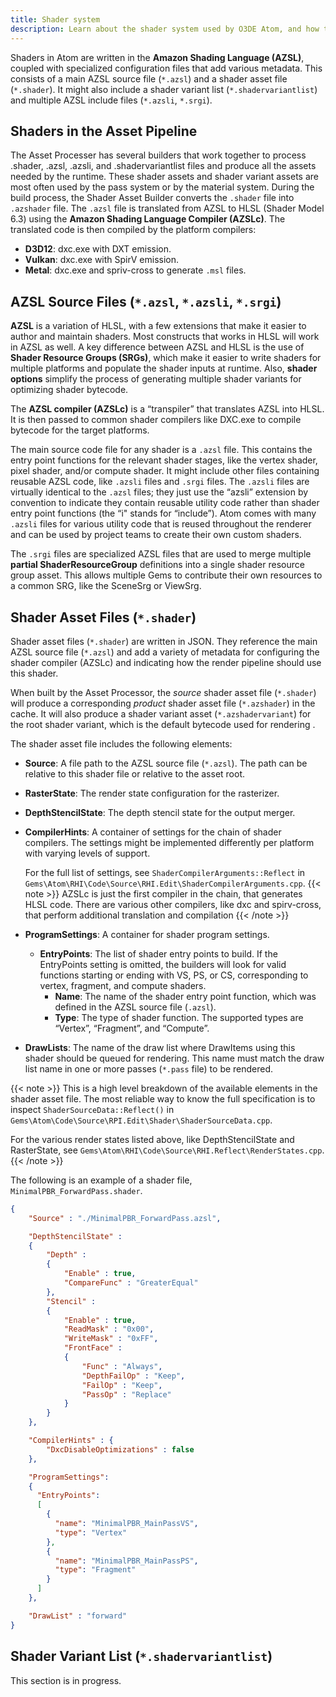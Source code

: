 ```yaml
---
title: Shader system
description: Learn about the shader system used by O3DE Atom, and how to write AZSL programs.
---
```


Shaders in Atom are written in the **Amazon Shading Language (AZSL)**, coupled with specialized configuration files that add various metadata. This consists of a main AZSL source file (`*.azsl`) and a shader asset file (`*.shader`). It might also include a shader variant list (`*.shadervariantlist`) and multiple AZSL include files (`*.azsli`, `*.srgi`).

## Shaders in the Asset Pipeline
The Asset Processer has several builders that work together to process .shader, .azsl, .azsli, and .shadervariantlist files and produce all the assets needed by the runtime. These shader assets and shader variant assets are most often used by the pass system or by the material system. During the build process, the Shader Asset Builder converts the `.shader` file into `.azshader` file. The `.azsl` file is translated from AZSL to HLSL (Shader Model 6.3) using the **Amazon Shading Language Compiler (AZSLc)**. The translated code is then compiled by the platform compilers:
- **D3D12**: dxc.exe with DXT emission.
- **Vulkan**: dxc.exe with SpirV emission.
- **Metal**: dxc.exe and spriv-cross to generate `.msl` files. 

## AZSL Source Files (`*.azsl`, `*.azsli`, `*.srgi`)
**AZSL** is a variation of HLSL, with a few extensions that make it easier to author and maintain shaders. Most constructs that works in HLSL will work in AZSL as well. A key difference between AZSL and HLSL is the use of **Shader Resource Groups (SRGs)**, which make it easier to write shaders for multiple platforms and populate the shader inputs at runtime. Also, **shader options** simplify the process of generating multiple shader variants for optimizing shader bytecode. 
<!-- [WRITER NOTE] How can i improve this paragraph by eliminating "easy" and "simple" -->

The **AZSL compiler (AZSLc)** is a “transpiler” that translates AZSL into HLSL. It is then passed to common shader compilers like DXC.exe to compile bytecode for the target platforms. 

<!-- [todo] Further details on shader compilers can be found in the AZSL Reference. -->

The main source code file for any shader is a `.azsl` file. This contains the entry point functions for the relevant shader stages, like the vertex shader, pixel shader, and/or compute shader. It might include other files containing reusable AZSL code, like `.azsli` files and `.srgi` files.
The `.azsli` files are virtually identical to the `.azsl` files; they just use the “azsli” extension by convention to indicate they contain reusable utility code rather than shader entry point functions (the “i" stands for “include”). Atom comes with many `.azsli` files for various utility code that is reused throughout the renderer and can be used by project teams to create their own custom shaders.

The `.srgi` files are specialized AZSL files that are used to merge multiple **partial ShaderResourceGroup** definitions into a single shader resource group asset. This allows multiple Gems to contribute their own resources to a common SRG, like the SceneSrg or ViewSrg. 

<!-- [todo] For more detail on this topic see TBD link. -->


## Shader Asset Files (`*.shader`)
Shader asset files (`*.shader`) are written in JSON. They reference the main AZSL source file (`*.azsl`) and add a variety of metadata for configuring the shader compiler (AZSLc) and indicating how the render pipeline should use this shader. 

When built by the Asset Processor, the *source* shader asset file (`*.shader`) will produce a corresponding *product* shader asset file (`*.azshader`) in the cache. It will also produce a shader variant asset (`*.azshadervariant`) for the root shader variant, which is the default bytecode used for rendering <!-- [todo] (see the [Shader Variants]() section for more information) -->.

The shader asset file includes the following elements:

- **Source**: A file path to the AZSL source file (`*.azsl`). The path can be relative to this shader file or relative to the asset root.
  
- **RasterState**: The render state configuration for the rasterizer. 

- **DepthStencilState**: The depth stencil state for the output merger. 

- **CompilerHints**: A container of settings for the chain of shader compilers. The settings might be implemented differently per platform with varying levels of support.  
  
  For the full list of settings, see `ShaderCompilerArguments::Reflect` in `Gems\Atom\RHI\Code\Source\RHI.Edit\ShaderCompilerArguments.cpp`. 
  {{< note >}}
AZSLc is just the first compiler in the chain, that generates HLSL code. There are various other compilers, like dxc and spirv-cross, that perform additional translation and compilation
  {{< /note >}}
  

- **ProgramSettings**: A container for shader program settings.
  - **EntryPoints**: The list of shader entry points to build. If the EntryPoints setting is omitted, the builders will look for valid functions starting or ending with VS, PS, or CS, corresponding to vertex, fragment, and compute shaders.
    - **Name**: The name of the shader entry point function, which was defined in the AZSL source file (`.azsl`). 
    - **Type**: The type of shader function. The supported types are “Vertex”, “Fragment”, and “Compute”. 
  
- **DrawLists**: The name of the draw list where DrawItems using this shader should be queued for rendering. This name must match the draw list name in one or more passes (`*.pass` file) to be rendered.

{{< note >}}
This is a high level breakdown of the available elements in the shader asset file. The most reliable way to know the full specification is to inspect `ShaderSourceData::Reflect()` in `Gems\Atom\Code\Source\RPI.Edit\Shader\ShaderSourceData.cpp`. 

For the various render states listed above, like DepthStencilState and RasterState, see `Gems\Atom\RHI\Code\Source\RHI.Reflect\RenderStates.cpp`.
{{< /note >}}


The following is an example of a shader file, `MinimalPBR_ForwardPass.shader`. 
```json
{
    "Source" : "./MinimalPBR_ForwardPass.azsl",

    "DepthStencilState" :
    {
        "Depth" :
        {
            "Enable" : true,
            "CompareFunc" : "GreaterEqual"
        },
        "Stencil" :
        {
            "Enable" : true,
            "ReadMask" : "0x00",
            "WriteMask" : "0xFF",
            "FrontFace" :
            {
                "Func" : "Always",
                "DepthFailOp" : "Keep",
                "FailOp" : "Keep",
                "PassOp" : "Replace"
            }
        }
    },

    "CompilerHints" : { 
        "DxcDisableOptimizations" : false
    },

    "ProgramSettings":
    {
      "EntryPoints":
      [
        {
          "name": "MinimalPBR_MainPassVS",
          "type": "Vertex"
        },
        {
          "name": "MinimalPBR_MainPassPS",
          "type": "Fragment"
        }
      ]
    },

    "DrawList" : "forward"
}

```

## Shader Variant List (`*.shadervariantlist`)
This section is in progress. 